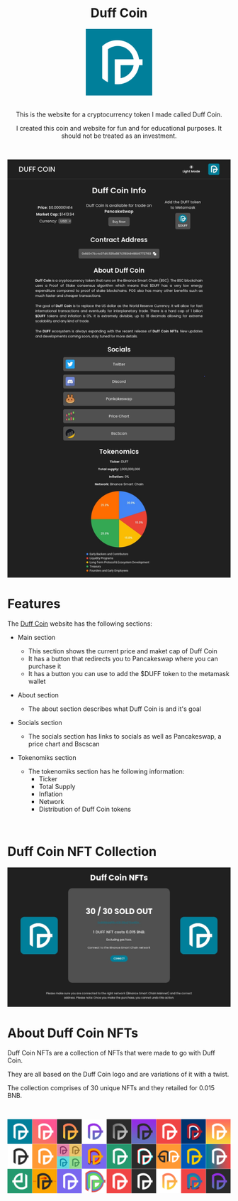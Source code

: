 <div align="center">
  <h1>Duff Coin</h1>
  <a href="https://duffcoincrypto.com/">
    <img width="150" src="https://raw.githubusercontent.com/ericduffield/DuffCoin/main/public/config/images/logo.png">
  </a>
  <br>
  <br>
  <p>This is the website for a cryptocurrency token I made called Duff Coin.</p>
  <p>I created this coin and website for fun and for educational purposes. It should not be treated as an investment.</p>
  <br>
</div>

[![Duff Coin Website](https://raw.githubusercontent.com/ericduffield/DuffCoin/main/Images/main-website.jpg)](https://duffcoincrypto.com/)

# Features

The [Duff Coin](https://duffcoincrypto.com/) website has the following sections:

- Main section
  - This section shows the current price and maket cap of Duff Coin
  - It has a button that redirects you to Pancakeswap where you can purchase it
  - It has a button you can use to add the $DUFF token to the metamask wallet

- About section
  - The about section describes what Duff Coin is and it's goal
 
- Socials section
  - The socials section has links to socials as well as Pancakeswap, a price chart and Bscscan
  
- Tokenomiks section
  - The tokenomiks section has he following information:
    - Ticker
    - Total Supply
    - Inflation
    - Network
    - Distribution of Duff Coin tokens  

<br>

# Duff Coin NFT Collection
  
[![Duff Coin NFTs](https://raw.githubusercontent.com/ericduffield/DuffCoin/main/Images/nft-website.jpg)](https://duffcoincrypto.com/)

# About Duff Coin NFTs
Duff Coin NFTs are a collection of NFTs that were made to go with Duff Coin.

They are all based on the Duff Coin logo and are variations of it with a twist.

The collection comprises of 30 unique NFTs and they retailed for 0.015 BNB.

<br>

[![Duff Coin NFTs](https://raw.githubusercontent.com/ericduffield/DuffCoin/main/Images/banner.png)](https://duffcoincrypto.com/)
